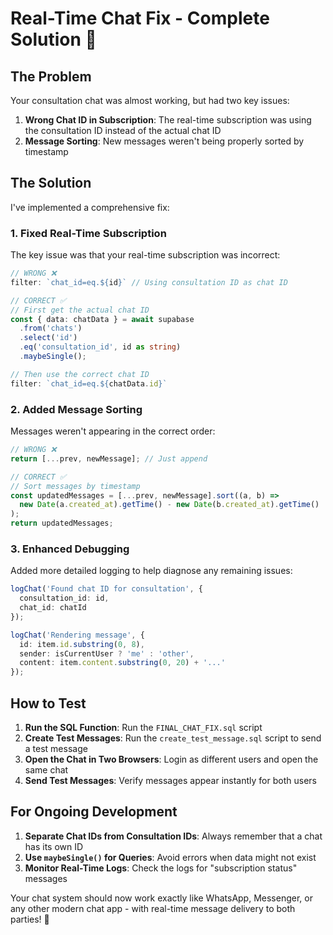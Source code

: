 # Real-Time Chat Fix - Complete Solution 🚀

## The Problem

Your consultation chat was almost working, but had two key issues:

1. **Wrong Chat ID in Subscription**: The real-time subscription was using the consultation ID instead of the actual chat ID
2. **Message Sorting**: New messages weren't being properly sorted by timestamp

## The Solution

I've implemented a comprehensive fix:

### 1. Fixed Real-Time Subscription

The key issue was that your real-time subscription was incorrect:

```typescript
// WRONG ❌
filter: `chat_id=eq.${id}` // Using consultation ID as chat ID

// CORRECT ✅
// First get the actual chat ID
const { data: chatData } = await supabase
  .from('chats')
  .select('id')
  .eq('consultation_id', id as string)
  .maybeSingle();

// Then use the correct chat ID
filter: `chat_id=eq.${chatData.id}`
```

### 2. Added Message Sorting

Messages weren't appearing in the correct order:

```typescript
// WRONG ❌
return [...prev, newMessage]; // Just append

// CORRECT ✅
// Sort messages by timestamp
const updatedMessages = [...prev, newMessage].sort((a, b) => 
  new Date(a.created_at).getTime() - new Date(b.created_at).getTime()
);
return updatedMessages;
```

### 3. Enhanced Debugging

Added more detailed logging to help diagnose any remaining issues:

```typescript
logChat('Found chat ID for consultation', { 
  consultation_id: id, 
  chat_id: chatId 
});

logChat('Rendering message', { 
  id: item.id.substring(0, 8), 
  sender: isCurrentUser ? 'me' : 'other',
  content: item.content.substring(0, 20) + '...'
});
```

## How to Test

1. **Run the SQL Function**: Run the `FINAL_CHAT_FIX.sql` script
2. **Create Test Messages**: Run the `create_test_message.sql` script to send a test message
3. **Open the Chat in Two Browsers**: Login as different users and open the same chat
4. **Send Test Messages**: Verify messages appear instantly for both users

## For Ongoing Development

1. **Separate Chat IDs from Consultation IDs**: Always remember that a chat has its own ID
2. **Use `maybeSingle()` for Queries**: Avoid errors when data might not exist
3. **Monitor Real-Time Logs**: Check the logs for "subscription status" messages

Your chat system should now work exactly like WhatsApp, Messenger, or any other modern chat app - with real-time message delivery to both parties! 🎉 